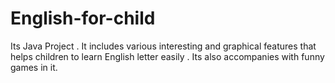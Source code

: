 # English-for-child
Its Java Project . It includes various interesting and graphical features that helps children to learn English letter easily . Its also accompanies with funny games in it.
